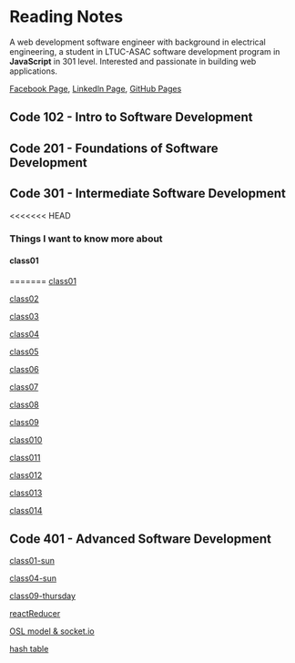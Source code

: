 # Reading Notes

 A web development software engineer with background in electrical engineering, a student in LTUC-ASAC software development program in **JavaScript** in 301 level. Interested and passionate in building web applications. 

[Facebook Page](https://web.facebook.com/fatimakhwaileh), [Linkedln Page](https://www.linkedin.com/feed/), [GitHub Pages](https://github.com/KhwailehFatima)
 ## Code 102 - Intro to Software Development

 ## Code 201 - Foundations of Software Development

## Code 301 - Intermediate Software Development
<<<<<<< HEAD

### Things I want to know more about
 ####  class01
=======
[class01](301/reading/class01.md)

[class02](301/reading/class02.md)

[class03](301/reading/class03.md)

[class04](301/reading/class04.md)

[class05](301/reading/class05.md)

[class06](301/reading/class06.md)

[class07](301/reading/class07.md)

 [class08](301/reading/class08.md)

 [class09](301/reading/class09.md)

 [class010](301/reading/class010.md)
 
 [class011](301/reading/class011.md)

[class012](301/reading/class012.md)

[class013](301/reading/class013.md)

[class014](301/reading/class014.md)
 

## Code 401 - Advanced Software Development
[class01-sun](401-Reading-Notes/401-classes/class01-sun.md)

[class04-sun](401-Reading-Notes/401-classes/class04-sun.md)

[class09-thursday](401-Reading-Notes/401-classes/class09-thursday.md)

[reactReducer](401-Reading-Notes/401-classes/reactReducer.md)

[OSL model & socket.io](401-Reading-Notes/401-classes/socket-io.md)

[hash table](401-Reading-Notes/401-classes/HashTable.md)

 